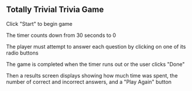 Totally Trivial Trivia Game
---------------------------

Click "Start" to begin game

The timer counts down from 30 seconds to 0

The player must attempt to answer each question by clicking on one of its radio buttons

The game is completed when the timer runs out or the user clicks "Done"

Then a results screen displays showing how much time was spent, the number of correct and incorrect answers, and a "Play Again" button
